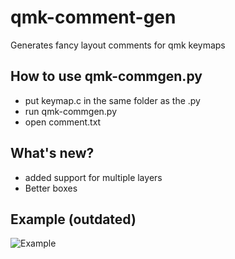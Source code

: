 # qmk-comment-gen
Generates fancy layout comments for qmk keymaps 

## How to use qmk-commgen.py
+ put keymap.c in the same folder as the .py 
+ run qmk-commgen.py 
+ open comment.txt

## What's new?
+ added support for multiple layers
+ Better boxes

## Example (outdated)
![Example](https://i.imgur.com/miEKiYT.gif)
